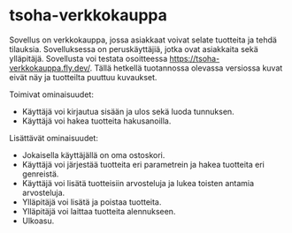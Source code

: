 # tsoha-verkkokauppa
Sovellus on verkkokauppa, jossa asiakkaat voivat selate tuotteita ja tehdä tilauksia. Sovelluksessa on peruskäyttäjiä, jotka ovat asiakkaita sekä ylläpitäjä.
Sovellusta voi testata osoitteessa https://tsoha-verkkokauppa.fly.dev/. Tällä hetkellä tuotannossa olevassa versiossa kuvat eivät näy ja tuotteilta puuttuu kuvaukset. 

Toimivat ominaisuudet:
- Käyttäjä voi kirjautua sisään ja ulos sekä luoda tunnuksen.
- Käyttäjä voi hakea tuotteita hakusanoilla.


Lisättävät ominaisuudet:
- Jokaisella käyttäjällä on oma ostoskori.
- Käyttäjä voi järjestää tuotteita eri parametrein ja hakea tuotteita eri genreistä.
- Käyttäjä voi lisätä tuotteisiin arvosteluja ja lukea toisten antamia arvosteluja.
- Ylläpitäjä voi lisätä ja poistaa tuotteita.
- Ylläpitäjä voi laittaa tuotteita alennukseen.
- Ulkoasu.
